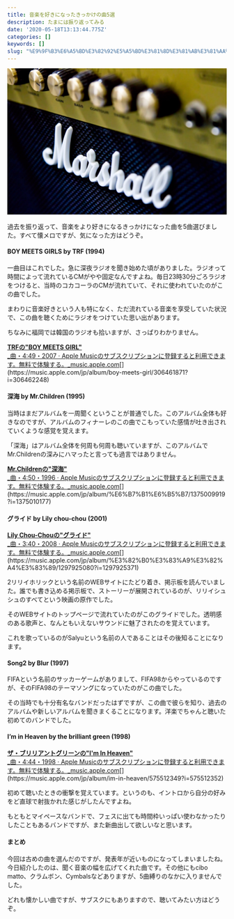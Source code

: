 ```yaml
---
title: 音楽を好きになったきっかけの曲5選
description: たまには振り返ってみる
date: '2020-05-18T13:13:44.775Z'
categories: []
keywords: []
slug: "%E9%9F%B3%E6%A5%BD%E3%82%92%E5%A5%BD%E3%81%8D%E3%81%AB%E3%81%AA%E3%81%A3%E3%81%9F%E3%81%8D%E3%81%A3%E3%81%8B%E3%81%91%E3%81%AE%E6%9B%B25%E9%81%B8"
---
```

![](1__u6ebLQDK94TxA__qn02rtdA.jpeg)

過去を振り返って、音楽をより好きになるきっかけになった曲を5曲選びました。すべて懐メロですが、気になった方はどうぞ。

#### BOY MEETS GIRLS by TRF (1994)

一曲目はこれでした。急に深夜ラジオを聞き始めた頃がありました。ラジオって時間によって流れているCMがやや固定なんですよね。毎日23時30分ごろラジオをつけると、当時のコカコーラのCMが流れていて、それに使われていたのがこの曲でした。

まわりに音楽好きという人も特になく、ただ流れている音楽を享受していた状況で、この曲を聴くためにラジオをつけていた思い出があります。

ちなみに福岡では韓国のラジオも拾いますが、さっぱりわかりません。

[**TRFの"BOY MEETS GIRL"**  
_曲・4:49・2007 · Apple Musicのサブスクリプションに登録すると利用できます。無料で体験する。_music.apple.com](https://music.apple.com/jp/album/boy-meets-girl/306461871?i=306462248 "https://music.apple.com/jp/album/boy-meets-girl/306461871?i=306462248")[](https://music.apple.com/jp/album/boy-meets-girl/306461871?i=306462248)

#### 深海 by Mr.Children (1995)

当時はまだアルバムを一周聞くということが普通でした。このアルバム全体も好きなのですが、アルバムのフィナーレのこの曲でこもっていた感情が吐き出されていくような感覚を覚えます。

「深海」はアルバム全体を何周も何周も聴いていますが、このアルバムでMr.Childrenの深みにハマったと言っても過言ではありません。

[**Mr.Childrenの"深海"**  
_曲・4:50・1996 · Apple Musicのサブスクリプションに登録すると利用できます。無料で体験する。_music.apple.com](https://music.apple.com/jp/album/%E6%B7%B1%E6%B5%B7/1375009919?i=1375010177 "https://music.apple.com/jp/album/%E6%B7%B1%E6%B5%B7/1375009919?i=1375010177")[](https://music.apple.com/jp/album/%E6%B7%B1%E6%B5%B7/1375009919?i=1375010177)

#### グライド by Lily chou-chou (2001)

[**Lily Chou-Chouの"グライド"**  
_曲・3:40・2008 · Apple Musicのサブスクリプションに登録すると利用できます。無料で体験する。_music.apple.com](https://music.apple.com/jp/album/%E3%82%B0%E3%83%A9%E3%82%A4%E3%83%89/1297925080?i=1297925371 "https://music.apple.com/jp/album/%E3%82%B0%E3%83%A9%E3%82%A4%E3%83%89/1297925080?i=1297925371")[](https://music.apple.com/jp/album/%E3%82%B0%E3%83%A9%E3%82%A4%E3%83%89/1297925080?i=1297925371)

2リリイホリックという名前のWEBサイトにたどり着き、掲示板を読んでいました。誰でも書き込める掲示板で、ストーリーが展開されているのが、リリイシュシュのすべてという映画の原作でした。

そのWEBサイトのトップページで流れていたのがこのグライドでした。透明感のある歌声と、なんともいえないサウンドに魅了されたのを覚えています。

これを歌っているのがSalyuという名前の人であることはその後知ることになります。

#### Song2 by Blur (1997)

FIFAという名前のサッカーゲームがありまして、FIFA98からやっているのですが、そのFIFA98のテーマソングになっていたのがこの曲でした。

その当時でも十分有名なバンドだったはずですが、この曲で彼らを知り、過去のアルバムや新しいアルバムを聞きまくることになります。洋楽でちゃんと聴いた初めてのバンドでした。

#### I’m in Heaven by the brilliant green (1998)

[**ザ・ブリリアントグリーンの"I'm In Heaven"**  
_曲・4:44・1998 · Apple Musicのサブスクリプションに登録すると利用できます。無料で体験する。_music.apple.com](https://music.apple.com/jp/album/im-in-heaven/575512349?i=575512352 "https://music.apple.com/jp/album/im-in-heaven/575512349?i=575512352")[](https://music.apple.com/jp/album/im-in-heaven/575512349?i=575512352)

初めて聴いたときの衝撃を覚えています。というのも、イントロから自分の好みをど直球で射抜かれた感じがしたんですよね。

もともとマイペースなバンドで、フェスに出ても時間枠いっぱい使わなかったりしたこともあるバンドですが、また新曲出して欲しいなと思います。

#### まとめ

今回は古めの曲を選んだのですが、発表年が近いものになってしまいましたね。今日紹介したのは、聞く音楽の幅を広げてくれた曲です。その他にもcibo matto、クラムボン、Cymbalsなどありますが、5曲縛りのなかに入りませんでした。

どれも懐かしい曲ですが、サブスクにもありますので、聴いてみたい方はどうぞ。